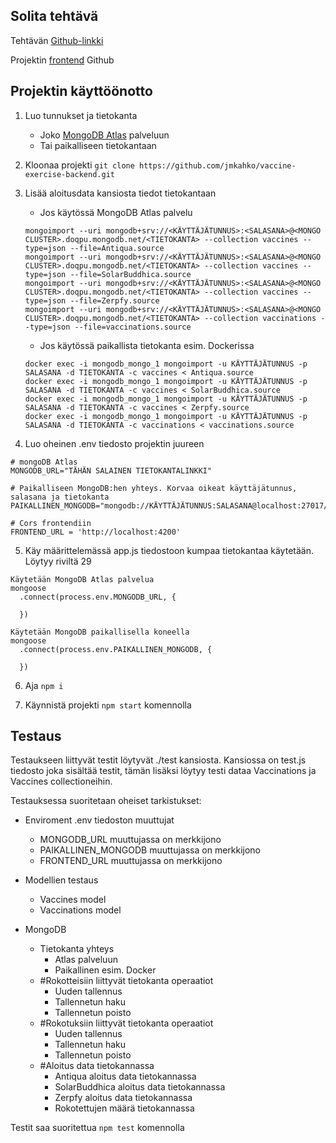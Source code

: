 ## Solita tehtävä
Tehtävän [Github-linkki](https://github.com/solita/vaccine-exercise-2021)

Projektin [frontend](https://github.com/jmkahko/vaccine-exercise-frontend) Github

## Projektin käyttöönotto
1. Luo tunnukset ja tietokanta 
    - Joko [MongoDB Atlas](https://www.mongodb.com/cloud/atlas) palveluun
    - Tai paikalliseen tietokantaan
2. Kloonaa projekti `git clone https://github.com/jmkahko/vaccine-exercise-backend.git`
3. Lisää aloitusdata kansiosta tiedot tietokantaan

    - Jos käytössä MongoDB Atlas palvelu
    ```
    mongoimport --uri mongodb+srv://<KÄYTTÄJÄTUNNUS>:<SALASANA>@<MONGO CLUSTER>.doqpu.mongodb.net/<TIETOKANTA> --collection vaccines --type=json --file=Antiqua.source
    mongoimport --uri mongodb+srv://<KÄYTTÄJÄTUNNUS>:<SALASANA>@<MONGO CLUSTER>.doqpu.mongodb.net/<TIETOKANTA> --collection vaccines --type=json --file=SolarBuddhica.source
    mongoimport --uri mongodb+srv://<KÄYTTÄJÄTUNNUS>:<SALASANA>@<MONGO CLUSTER>.doqpu.mongodb.net/<TIETOKANTA> --collection vaccines --type=json --file=Zerpfy.source
    mongoimport --uri mongodb+srv://<KÄYTTÄJÄTUNNUS>:<SALASANA>@<MONGO CLUSTER>.doqpu.mongodb.net/<TIETOKANTA> --collection vaccinations --type=json --file=vaccinations.source
    ```

    - Jos käytössä paikallista tietokanta esim. Dockerissa
    ```
    docker exec -i mongodb_mongo_1 mongoimport -u KÄYTTÄJÄTUNNUS -p SALASANA -d TIETOKANTA -c vaccines < Antiqua.source
    docker exec -i mongodb_mongo_1 mongoimport -u KÄYTTÄJÄTUNNUS -p SALASANA -d TIETOKANTA -c vaccines < SolarBuddhica.source
    docker exec -i mongodb_mongo_1 mongoimport -u KÄYTTÄJÄTUNNUS -p SALASANA -d TIETOKANTA -c vaccines < Zerpfy.source
    docker exec -i mongodb_mongo_1 mongoimport -u KÄYTTÄJÄTUNNUS -p SALASANA -d TIETOKANTA -c vaccinations < vaccinations.source
    ```

4. Luo oheinen .env tiedosto projektin juureen

```
# mongoDB Atlas
MONGODB_URL="TÄHÄN SALAINEN TIETOKANTALINKKI"

# Paikalliseen MongoDB:hen yhteys. Korvaa oikeat käyttäjätunnus, salasana ja tietokanta
PAIKALLINEN_MONGODB="mongodb://KÄYTTÄJÄTUNNUS:SALASANA@localhost:27017/TIETOKANTA"

# Cors frontendiin
FRONTEND_URL = 'http://localhost:4200'
```

5. Käy määrittelemässä app.js tiedostoon kumpaa tietokantaa käytetään. Löytyy riviltä 29

```
Käytetään MongoDB Atlas palvelua
mongoose
  .connect(process.env.MONGODB_URL, {

  })

Käytetään MongoDB paikallisella koneella
mongoose
  .connect(process.env.PAIKALLINEN_MONGODB, {

  })
```

6. Aja `npm i`

7. Käynnistä projekti `npm start` komennolla

## Testaus
Testaukseen liittyvät testit löytyvät ./test kansiosta. Kansiossa on test.js tiedosto joka sisältää testit, tämän lisäksi löytyy testi dataa Vaccinations ja Vaccines collectioneihin.

Testauksessa suoritetaan oheiset tarkistukset:
* Enviroment .env tiedoston muuttujat
  - MONGODB_URL muuttujassa on merkkijono
  - PAIKALLINEN_MONGODB muuttujassa on merkkijono
  - FRONTEND_URL muuttujassa on merkkijono

* Modellien testaus
  - Vaccines model
  - Vaccinations model

* MongoDB
  - Tietokanta yhteys
    - Atlas palveluun
    - Paikallinen esim. Docker
  - #Rokotteisiin liittyvät tietokanta operaatiot
    - Uuden tallennus
    - Tallennetun haku
    - Tallennetun poisto
  - #Rokotuksiin liittyvät tietokanta operaatiot
    - Uuden tallennus
    - Tallennetun haku
    - Tallennetun poisto
  - #Aloitus data tietokannassa
    - Antiqua aloitus data tietokannassa
    - SolarBuddhica aloitus data tietokannassa
    - Zerpfy aloitus data tietokannassa
    - Rokotettujen määrä tietokannassa

Testit saa suoritettua `npm test` komennolla